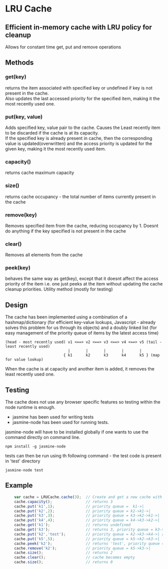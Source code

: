 # LRU Cache

## Efficient in-memory cache with LRU policy for cleanup
Allows for constant time get, put and remove operations

## Methods

### get(key)
returns the item associated with specified key or undefined if key is not present in the cache.    
Also updates the last accessed priority for the specified item, making it the most recently used one.

### put(key, value)
Adds specified key, value pair to the cache. Causes the Least recently item to be discarded if the cache is at its capacity.    
If the specified key is already present in cache, then the corresponding value is updated(overwritten) and the access priority is updated for the given key, making it the most recently used item.

### capacity()
returns cache maximum capacity

### size()
returns cache occupancy - the total number of items currently present in the cache

### remove(key)
Removes specified item from the cache, reducing occupancy by 1. Doesnt do anything if the key specified is not present in the cache

### clear()
Removes all elements from the cache

### peek(key)
behaves the same way as get(key), except that it doesnt affect the access priority of the item i.e. one just peeks at the item without updating the cache cleanup priorities.
Utility method (mostly for testing)

## Design
The cache has been implemented using a combination of a hashmap/dictionary (for efficient key-value lookups, Javascript - already solves this problem for us through its objects) and a doubly linked list (for easy management of the priority queue of items by the latest access time)

    (head - most recently used) v1 <==> v2 <==> v3 <==> v4 <==> v5 (tail - least recently used)
                                |       |       |       |       |
                              { k1      k2      k3      k4      k5 } (map for value lookup)

When the cache is at capacity and another item is added, it removes the least recently used one.

## Testing
The cache does not use any browser specific features so testing within the node runtime is enough.    

* jasmine has been used for writing tests
* jasmine-node has been used for running tests.    

jasmine-node will have to be installed globally if one wants to use the command directly on command line.   
```shell
npm install -g jasmine-node
```

tests can then be run using th following command - the test code is present in 'test' directory        
```shell
jasmine-node test
```

## Example
```Javascript
    var cache = LRUCache.cache(3);  // Create and get a new cache with a capacity of 3 items
    cache.capacity();               // returns 3
    cache.put('k1',1);              // priority queue =  k1->|
    cache.put('k2',2);              // priority queue = k2->k1->|
    cache.put('k3',3);              // priority queue = k3->k2->k1->|
    cache.put('k4',4);              // priority queue = k4->k3->k2->|
    cache.get('k1');                // returns undefined
    cache.get('k3');                // returns 3, priority queue = k3->k4->k2->|
    cache.put('k2','test');         // priority queue = k2->k3->k4->| and value associated with k2 becomes 'test'
    cache.put('k5',5);              // priority queue = k5->k2->k3->|
    cache.peek('k2');               // returns 'test', priority queue = k5->k2->k3->|
    cache.remove('k2');             // priority queue = k5->k3->|
    cache.size();                   // returns 2
    cache.clear();                  // cache becomes empty
    cache.size();                   // returns 0
```
